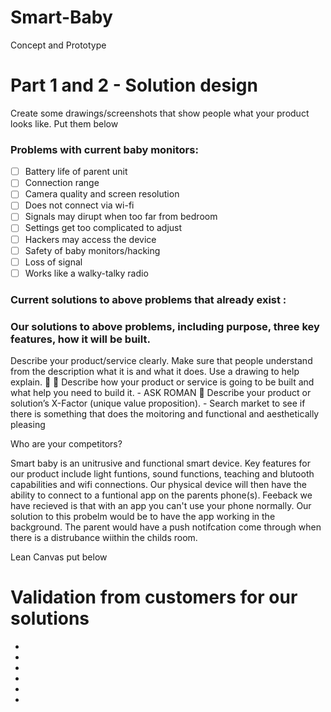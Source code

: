 # Smart-Baby
Concept and Prototype


# Part 1 and 2 - Solution design 


Create some drawings/screenshots that show people what your product looks like. Put them below 





### Problems with current baby monitors: 

- [ ] Battery life of parent unit
- [ ] Connection range
- [ ] Camera quality and screen resolution
- [ ] Does not connect via wi-fi
- [ ] Signals may dirupt when too far from bedroom
- [ ] Settings get too complicated to adjust
- [ ] Hackers may access the device
- [ ] Safety of baby monitors/hacking
- [ ] Loss of signal
- [ ] Works like a walky-talky radio 
 
 ### Current solutions to above problems that already exist : 






### Our solutions to above problems,  including purpose, three key features, how it will be built.
Describe your product/service clearly. Make sure that people understand from the description what it is and what it does. Use a drawing to help explain.
 
 Describe how your product or service is going to be built and what help you need to
build it. - ASK ROMAN 
 Describe your product or solution’s X-Factor (unique value proposition).  - Search market to see if there is something that does the moitoring and functional and aesthetically pleasing 


Who are your competitors?  


Smart baby is an unitrusive and functional smart device.
Key features for our product include light funtions, sound functions, teaching and blutooth capabilities and wifi connections. 
Our physical device will then have the ability to connect to a funtional app on the parents phone(s). Feeback we have recieved is that with an app you can't use your phone normally. Our solution to this probelm would be to have the app working in the background. The parent would have a push notifcation come through when there is a distrubance wiithin the childs room.









Lean Canvas put below 




# Validation from customers for our solutions 
-
-
-
-
-
-






